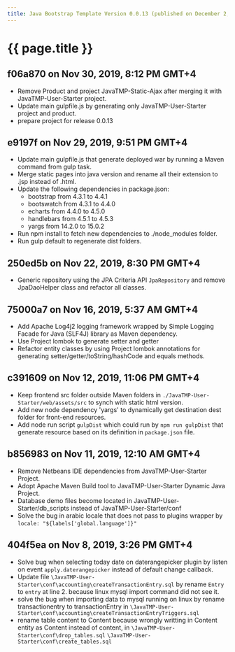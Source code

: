 ```yaml
---
title: Java Bootstrap Template Version 0.0.13 (published on December 2, 2019)
---
```

# {{ page.title }}

## f06a870 on Nov 30, 2019, 8:12 PM GMT+4
- Remove Product and project JavaTMP-Static-Ajax after merging it with JavaTMP-User-Starter project.
- Update main gulpfile.js by generating only JavaTMP-User-Starter project and product.
- prepare project for release 0.0.13

## e9197f on Nov 29, 2019, 9:51 PM GMT+4
- Update main gulpfile.js that generate deployed war by running a Maven command from gulp task.
- Merge static pages into java version and rename all their extension to .jsp instead of .html.
- Update the following dependencies in package.json:
    - bootstrap from 4.3.1 to 4.4.1
    - bootswatch from 4.3.1 to 4.4.0
    - echarts from 4.4.0 to 4.5.0
    - handlebars from 4.5.1 to 4.5.3
    - yargs from 14.2.0 to 15.0.2
- Run npm install to fetch new dependencies to ./node_modules folder.
- Run gulp default to regenerate dist folders.

## 250ed5b on Nov 22, 2019, 8:30 PM GMT+4
- Generic repository using the JPA Criteria API `JpaRepository` and remove JpaDaoHelper class and refactor all classes.

## 75000a7 on Nov 16, 2019, 5:37 AM GMT+4
- Add Apache Log4j2 logging framework wrapped by Simple Logging Facade for Java (SLF4J) library as Maven dependency.
- Use Project lombok to generate setter and getter
- Refactor entity classes by using Project lombok annotations for generating setter/getter/toString/hashCode and equals methods.

## c391609 on Nov 12, 2019, 11:06 PM GMT+4
- Keep frontend src folder outside Maven folders in `./JavaTMP-User-Starter/web/assets/src` to synch with static html version.
- Add new node dependency 'yargs' to dynamically get destination dest folder for front-end resources.
- Add node run script `gulpDist` which could run by `npm run gulpDist` that generate resource based on its definition in `package.json` file.

## b856983 on Nov 11, 2019, 12:10 AM GMT+4
- Remove Netbeans IDE dependencies from JavaTMP-User-Starter Project.
- Adopt Apache Maven Build tool to JavaTMP-User-Starter Dynamic Java Project.
- Database demo files become located in JavaTMP-User-Starter/db_scripts instead of JavaTMP-User-Starter/conf
- Solve the bug in arabic locale that does not pass to plugins wrapper by `locale: "${labels['global.language']}"`

## 404f5ea on Nov 8, 2019, 3:26 PM GMT+4
- Solve bug when selecting today date on daterangepicker plugin by listen
on event `apply.daterangepicker` instead of default change callback.
- Update file `\JavaTMP-User-Starter\conf\accounting\createTransactionEntry.sql` by rename `Entry` to `entry` at line 2. because
linux mysql import command did not see it.
- solve the bug when importing data to mysql running on linux by rename transactionentry to transactionEntry in
`\JavaTMP-User-Starter\conf\accounting\createTransactionEntryTriggers.sql`
- rename table content to Content because wrongly writting in Content entity as Content instead of content, in
`\JavaTMP-User-Starter\conf\drop_tables.sql`
`\JavaTMP-User-Starter\conf\create_tables.sql`